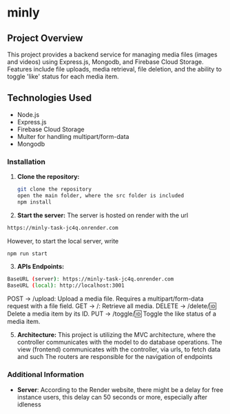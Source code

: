 # minly

## Project Overview
This project provides a backend service for managing media files (images and videos) using Express.js, Mongodb, and Firebase Cloud Storage. Features include file uploads, media retrieval, file deletion, and the ability to toggle 'like' status for each media item.

## Technologies Used
- Node.js
- Express.js
- Firebase Cloud Storage
- Multer for handling multipart/form-data
- Mongodb

### Installation
1. **Clone the repository:**
   ```bash
   git clone the repository
   open the main folder, where the src folder is included
   npm install 

2. **Start the server:**
The server is hosted on render with the url
```bash
https://minly-task-jc4q.onrender.com
```
However, to start the local server, write
```bash
npm run start
```

3. **APIs Endpoints:**
```bash
BaseURL (server): https://minly-task-jc4q.onrender.com
BaseURL (local): http://localhost:3001 
```
POST -> /upload: Upload a media file. Requires a multipart/form-data request with a file field.
GET -> /: Retrieve all media.
DELETE -> /delete/:id: Delete a media item by its ID.
PUT -> /toggle/:id: Toggle the like status of a media item.

5. **Architecture:**
This project is utilizing the MVC architecture, where the controller communicates with the model to do database operations.
The view (frontend) communicates with the controller, via urls, to fetch data and such
The routers are responsible for the navigation of endpoints

### Additional Information
- **Server**: According to the Render website, there might be a delay for free instance users, this delay can 50 seconds or more, especially after idleness


